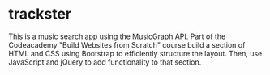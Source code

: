 # trackster

This is a music search app using the MusicGraph API.
Part of the Codeacademy "Build Websites from Scratch" course
build a section of HTML and CSS using Bootstrap to efficiently
structure the layout. Then,  use JavaScript and jQuery to add functionality to that section.
